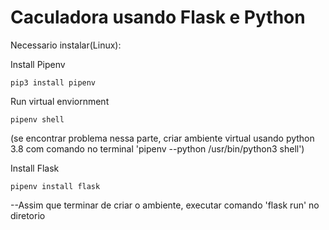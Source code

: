 # Caculadora usando Flask e Python

 Necessario instalar(Linux):

Install Pipenv

```
pip3 install pipenv
```

Run virtual enviornment

```
pipenv shell
```
(se encontrar problema nessa parte, criar ambiente virtual usando python 3.8 com comando no terminal 'pipenv --python /usr/bin/python3 shell')

Install Flask

```
pipenv install flask
```

--Assim que terminar de criar o ambiente, executar comando 'flask run' no diretorio

